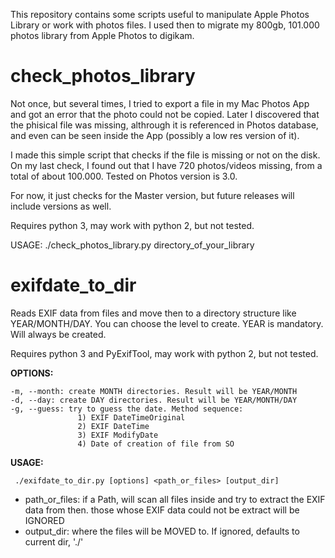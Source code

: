 This repository contains some scripts useful to manipulate Apple Photos Library or work with photos files.
I used then to migrate my 800gb, 101.000 photos library from Apple Photos to digikam.

# check_photos_library

Not once, but several times, I tried to export a file in my Mac Photos App and got an error that the photo could not be copied. Later I discovered that the phisical file was missing, althrough it is referenced in Photos database, and even can be seen inside the App (possibly a low res version of it). 

I made this simple script that checks if the file is missing or not on the disk.
On my last check, I found out that I have 720 photos/videos missing, from a total of about 100.000. 
Tested on Photos version is 3.0.
   
For now, it just checks for the Master version, but future releases will include versions as well. 

Requires python 3, may work with python 2, but not tested.

USAGE: 
   ./check_photos_library.py directory_of_your_library 

# exifdate_to_dir

Reads EXIF data from files and move then to a directory structure like YEAR/MONTH/DAY.
You can choose the level to create. YEAR is mandatory. Will always be created.

Requires python 3 and PyExifTool, may work with python 2, but not tested.

**OPTIONS:**

    -m, --month: create MONTH directories. Result will be YEAR/MONTH
    -d, --day: create DAY directories. Result will be YEAR/MONTH/DAY
    -g, --guess: try to guess the date. Method sequence:
                   1) EXIF DateTimeOriginal
                   2) EXIF DateTime
                   3) EXIF ModifyDate
                   4) Date of creation of file from SO 

**USAGE:**
  
     ./exifdate_to_dir.py [options] <path_or_files> [output_dir]
   
   - path_or_files: if a Path, will scan all files inside and try to extract the EXIF data from then. those whose EXIF data could not be extract will be IGNORED
   - output_dir: where the files will be MOVED to. If ignored, defaults to current dir, './'

